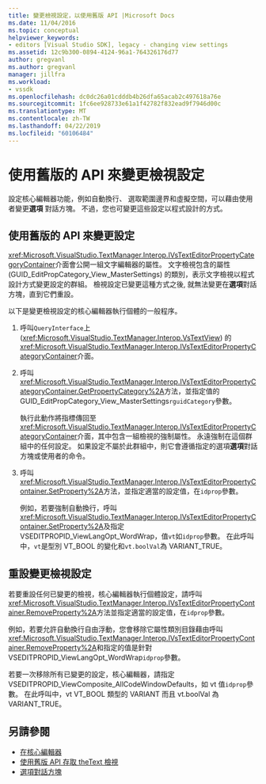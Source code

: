 ```yaml
---
title: 變更檢視設定，以使用舊版 API |Microsoft Docs
ms.date: 11/04/2016
ms.topic: conceptual
helpviewer_keywords:
- editors [Visual Studio SDK], legacy - changing view settings
ms.assetid: 12c9b300-0894-4124-96a1-764326176d77
author: gregvanl
ms.author: gregvanl
manager: jillfra
ms.workload:
- vssdk
ms.openlocfilehash: dc0dc26a01cdddb4b26dfa65acab2c497618a76e
ms.sourcegitcommit: 1fc6ee928733e61a1f42782f832ead9f7946d00c
ms.translationtype: MT
ms.contentlocale: zh-TW
ms.lasthandoff: 04/22/2019
ms.locfileid: "60106484"
---
```

# <a name="change-view-settings-by-using-the-legacy-api"></a>使用舊版的 API 來變更檢視設定
設定核心編輯器功能，例如自動換行、 選取範圍邊界和虛擬空間，可以藉由使用者變更**選項** 對話方塊。 不過，您也可變更這些設定以程式設計的方式。

## <a name="change-settings-by-using-the-legacy-api"></a>使用舊版的 API 來變更設定
 <xref:Microsoft.VisualStudio.TextManager.Interop.IVsTextEditorPropertyCategoryContainer>介面會公開一組文字編輯器的屬性。 文字檢視包含的屬性 (GUID_EditPropCategory_View_MasterSettings) 的類別，表示文字檢視以程式設計方式變更設定的群組。 檢視設定已變更這種方式之後, 就無法變更在**選項**對話方塊，直到它們重設。

 以下是變更檢視設定的核心編輯器執行個體的一般程序。

1. 呼叫`QueryInterface`上 (<xref:Microsoft.VisualStudio.TextManager.Interop.VsTextView>) 的<xref:Microsoft.VisualStudio.TextManager.Interop.IVsTextEditorPropertyCategoryContainer>介面。

2. 呼叫<xref:Microsoft.VisualStudio.TextManager.Interop.IVsTextEditorPropertyCategoryContainer.GetPropertyCategory%2A>方法，並指定值的 GUID_EditPropCategory_View_MasterSettings`rguidCategory`參數。

     執行此動作將指標傳回至<xref:Microsoft.VisualStudio.TextManager.Interop.IVsTextEditorPropertyCategoryContainer>介面，其中包含一組檢視的強制屬性。 永遠強制在這個群組中的任何設定。 如果設定不屬於此群組中，則它會遵循指定的選項**選項**對話方塊或使用者的命令。

3. 呼叫<xref:Microsoft.VisualStudio.TextManager.Interop.IVsTextEditorPropertyContainer.SetProperty%2A>方法，並指定適當的設定值，在`idprop`參數。

     例如，若要強制自動換行，呼叫<xref:Microsoft.VisualStudio.TextManager.Interop.IVsTextEditorPropertyContainer.SetProperty%2A>及指定 VSEDITPROPID_ViewLangOpt_WordWrap，值`vt`如`idprop`參數。 在此呼叫中，`vt`是型別 VT_BOOL 的變化和`vt.boolVal`為 VARIANT_TRUE。

## <a name="reset-changed-view-settings"></a>重設變更檢視設定
 若要重設任何已變更的檢視，核心編輯器執行個體設定，請呼叫<xref:Microsoft.VisualStudio.TextManager.Interop.IVsTextEditorPropertyContainer.RemoveProperty%2A>方法並指定適當的設定值，在`idprop`參數。

 例如，若要允許自動換行自由浮動，您會移除它屬性類別目錄藉由呼叫<xref:Microsoft.VisualStudio.TextManager.Interop.IVsTextEditorPropertyContainer.RemoveProperty%2A>和指定的值是針對 VSEDITPROPID_ViewLangOpt_WordWrap`idprop`參數。

 若要一次移除所有已變更的設定，核心編輯器，請指定 VSEDITPROPID_ViewComposite_AllCodeWindowDefaults，如 vt 值`idprop`參數。 在此呼叫中，vt VT_BOOL 類型的 VARIANT 而且 vt.boolVal 為 VARIANT_TRUE。

## <a name="see-also"></a>另請參閱
- [在核心編輯器](../extensibility/inside-the-core-editor.md)
- [使用舊版 API 存取 theText 檢視](../extensibility/accessing-thetext-view-by-using-the-legacy-api.md)
- [選項對話方塊](../ide/reference/options-dialog-box-visual-studio.md)